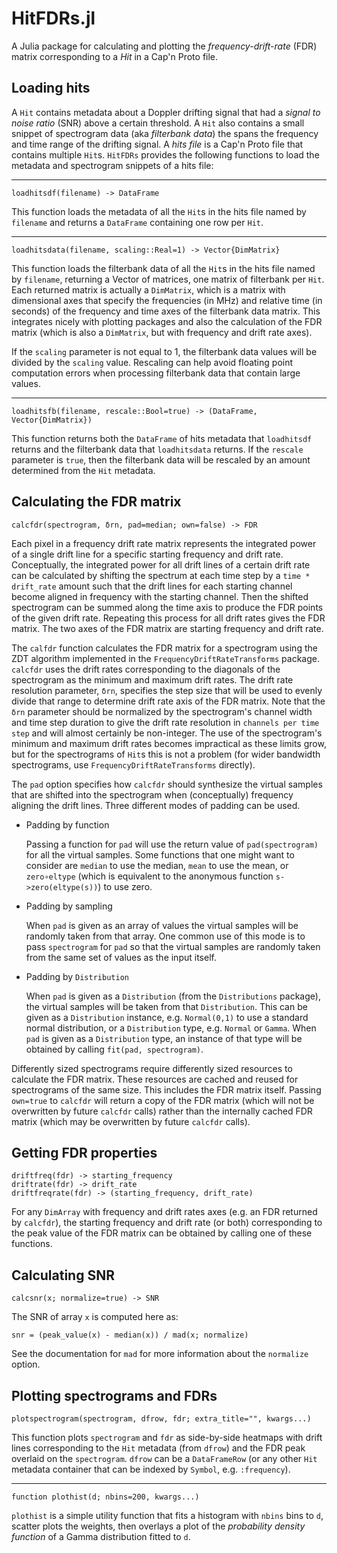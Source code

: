 # HitFDRs.jl

A Julia package for calculating and plotting the *frequency-drift-rate* (FDR)
matrix corresponding to a *Hit* in a Cap'n Proto file.

## Loading hits

A `Hit` contains metadata about a Doppler drifting signal that had a *signal to
noise ratio* (SNR) above a certain threshold.  A `Hit` also contains a small
snippet of spectrogram data (aka *filterbank data*) the spans the frequency and
time range of the drifting signal.  A *hits file* is a Cap'n Proto file that
contains multiple `Hit`s.  `HitFDRs` provides the following functions to load
the metadata and spectrogram snippets of a hits file:

---
`loadhitsdf(filename) -> DataFrame`

This function loads the metadata of all the `Hit`s in the hits file named by
`filename` and returns a `DataFrame` containing one row per `Hit`.

---
`loadhitsdata(filename, scaling::Real=1) -> Vector{DimMatrix}`

This function loads the filterbank data of all the `Hit`s in the hits file named
by `filename`, returning a Vector of matrices, one matrix of filterbank per
`Hit`.  Each returned matrix is actually a `DimMatrix`, which is a matrix with
dimensional axes that specify the frequencies (in MHz) and relative time (in
seconds) of the frequency and time axes of the filterbank data matrix.  This
integrates nicely with plotting packages and also the calculation of the FDR
matrix (which is also a `DimMatrix`, but with frequency and drift rate axes).

If the `scaling` parameter is not equal to 1, the filterbank data values will
be divided by the `scaling` value.  Rescaling can help avoid floating point
computation errors when processing filterbank data that contain large values.

---
`loadhitsfb(filename, rescale::Bool=true) -> (DataFrame, Vector{DimMatrix})`

This function returns both the `DataFrame` of hits metadata that `loadhitsdf`
returns and the filterbank data that `loadhitsdata` returns.  If the `rescale`
parameter is `true`, then the filterbank data will be rescaled by an amount
determined from the `Hit` metadata.

## Calculating the FDR matrix

`calcfdr(spectrogram, δrn, pad=median; own=false) -> FDR`

Each pixel in a frequency drift rate matrix represents the integrated power of
a single drift line for a specific starting frequency and drift rate.
Conceptually, the integrated power for all drift lines of a certain drift rate
can be calculated by shifting the spectrum at each time step by a `time *
drift_rate` amount such that the drift lines for each starting channel become
aligned in frequency with the starting channel.  Then the shifted spectrogram
can be summed along the time axis to produce the FDR points of the given drift
rate.  Repeating this process for all drift rates gives the FDR matrix.  The two
axes of the FDR matrix are starting frequency and drift rate.

The `calfdr` function calculates the FDR matrix for a spectrogram using the ZDT
algorithm implemented in the `FrequencyDriftRateTransforms` package.  `calcfdr`
uses the drift rates corresponding to the diagonals of the spectrogram as the
minimum and maximum drift rates.  The drift rate resolution parameter, `δrn`,
specifies the step size that will be used to evenly divide that range to
determine drift rate axis of the FDR matrix.  Note that the `δrn` parameter
should be normalized by the spectrogram's channel width and time step duration
to give the drift rate resolution in `channels per time step` and will almost
certainly be non-integer.  The use of the spectrogram's minimum and maximum
drift rates becomes impractical as these limits grow, but for the spectrograms
of `Hit`s this is not a problem (for wider bandwidth spectrograms, use
`FrequencyDriftRateTransforms` directly).

The `pad` option specifies how `calcfdr` should synthesize the virtual samples
that are shifted into the spectrogram when (conceptually) frequency aligning the
drift lines.  Three different modes of padding can be used.

- Padding by function

  Passing a function for `pad` will use the return value of `pad(spectrogram)`
  for all the virtual samples.  Some functions that one might want to consider
  are `median` to use the median, `mean` to use the mean, or `zero∘eltype`
  (which is equivalent to the anonymous function `s->zero(eltype(s))`) to use
  zero.

- Padding by sampling

  When `pad` is given as an array of values the virtual samples will be randomly
  taken from that array.  One common use of this mode is to pass `spectrogram`
  for `pad` so that the virtual samples are randomly taken from the same set of
  values as the input itself.

- Padding by `Distribution`

  When `pad` is given as a `Distribution` (from the `Distributions` package),
  the virtual samples will be taken from that `Distribution`.  This can be given
  as a `Distribution` instance, e.g. `Normal(0,1)` to use a standard normal
  distribution, or a `Distribution` type, e.g. `Normal` or `Gamma`.  When `pad`
  is given as a `Distribution` type, an instance of that type will be obtained
  by calling `fit(pad, spectrogram)`.
  
Differently sized spectrograms require differently sized resources to calculate
the FDR matrix.  These resources are cached and reused for spectrograms of the
same size.  This includes the FDR matrix itself.  Passing `own=true` to
`calcfdr` will return a copy of the FDR matrix (which will not be overwritten by
future `calcfdr` calls) rather than the internally cached FDR matrix (which may
be overwritten by future `calcfdr` calls).

## Getting FDR properties

    driftfreq(fdr) -> starting_frequency
    driftrate(fdr) -> drift_rate
    driftfreqrate(fdr) -> (starting_frequency, drift_rate)

For any `DimArray` with frequency and drift rates axes (e.g. an FDR returned by
`calcfdr`), the starting frequency and drift rate (or both) corresponding to the
peak value of the FDR matrix can be obtained by calling one of these functions.


## Calculating SNR

    calcsnr(x; normalize=true) -> SNR

The SNR of array `x` is computed here as:

    snr = (peak_value(x) - median(x)) / mad(x; normalize)

See the documentation for `mad` for more information about the `normalize`
option.

## Plotting spectrograms and FDRs

    plotspectrogram(spectrogram, dfrow, fdr; extra_title="", kwargs...)

This function plots `spectrogram` and `fdr` as side-by-side heatmaps with
drift lines corresponding to the `Hit` metadata (from `dfrow`) and the FDR peak
overlaid on the `spectrogram`.  `dfrow` can be a `DataFrameRow` (or any other
`Hit` metadata container that can be indexed by `Symbol`, e.g. `:frequency`).

---
    function plothist(d; nbins=200, kwargs...)

`plothist` is a simple utility function that fits a histogram with `nbins` bins
to `d`, scatter plots the weights, then overlays a plot of the *probability
density function* of a Gamma distribution fitted to `d`.
